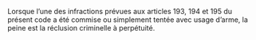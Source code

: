 Lorsque l’une des infractions prévues aux articles 193, 194 et 195 du présent code a été commise ou simplement tentée avec usage d’arme, la peine est la réclusion criminelle à perpétuité.